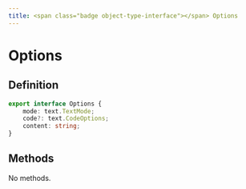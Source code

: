 ```yaml
---
title: <span class="badge object-type-interface"></span> Options
---
```

# <span class="badge object-type-interface"></span> Options

## Definition

```typescript
export interface Options {
	mode: text.TextMode;
	code?: text.CodeOptions;
	content: string;
}

```
## Methods

No methods.
